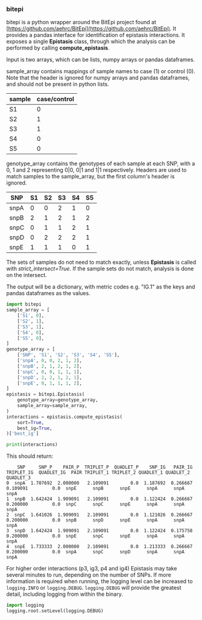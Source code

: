### bitepi

bitepi is a python wrapper around the BitEpi project found at [https://github.com/aehrc/BitEpi](https://github.com/aehrc/BitEpi). It provides a pandas
interface for identification of epistasis interactions.
It exposes a single **Epistasis** class, through which the analysis can be
performed by calling **compute_epistasis**.

Input is two arrays, which can be lists, numpy arrays or pandas dataframes.

sample_array contains mappings of sample names to case (1) or control (0).
Note that the header is ignored for numpy arrays and pandas dataframes, and
should not be present in python lists.

sample | case/control
--- | ---
S1 | 0
S2 | 1
S3 | 1
S4 | 0
S5 | 0

genotype_array contains the genotypes of each sample at each SNP, with a 0, 1
and 2 representing 0|0, 0|1 and 1|1 respectively. Headers are used to match
samples to the sample_array, but the first column's header is ignored.

SNP | S1 | S2 | S3 | S4 | S5
---|---|---|---|---|---
snpA | 0 | 0 | 2 | 1 | 0
snpB | 2 | 1 | 2 | 1 | 2
snpC | 0 | 1 | 1 | 2 | 1
snpD | 0 | 2 | 2 | 2 | 1
snpE | 1 | 1 | 1 | 0 | 1

The sets of samples do not need to match exactly, unless **Epistasis** is
called with *strict_intersect=True*. If the sample sets do not match, analysis is done on the intersect.

The output will be a dictionary, with metric codes e.g. "IG.1" as the keys and
pandas dataframes as the values.

```python
import bitepi
sample_array = [
    ['S1', 0],
    ['S2', 1],
    ['S3', 1],
    ['S4', 0],
    ['S5', 0],
]
genotype_array = [
    ['SNP', 'S1', 'S2', 'S3', 'S4', 'S5'],
    ['snpA', 0, 0, 2, 1, 2],
    ['snpB', 2, 1, 2, 1, 2],
    ['snpC', 0, 0, 1, 1, 1],
    ['snpD', 2, 2, 1, 2, 1],
    ['snpE', 0, 1, 1, 1, 2],
]
epistasis = bitepi.Epistasis(
    genotype_array=genotype_array,
    sample_array=sample_array,
)
interactions = epistasis.compute_epistasis(
    sort=True,
    best_ig=True,
)['best_ig']

print(interactions)
```

This should return:

```
    SNP     SNP_P    PAIR_P  TRIPLET_P  QUADLET_P    SNP_IG   PAIR_IG  TRIPLET_IG  QUADLET_IG  PAIR TRIPLET_1 TRIPLET_2 QUADLET_1 QUADLET_2 QUADLET_3
0  snpA  1.707692  2.000000   2.109091        0.0  1.187692  0.266667    0.109091         0.0  snpE      snpB      snpE      snpA      snpA      snpA
1  snpB  1.642424  1.909091   2.109091        0.0  1.122424  0.266667    0.200000         0.0  snpC      snpC      snpE      snpA      snpA      snpA
2  snpC  1.641026  1.909091   2.109091        0.0  1.121026  0.266667    0.200000         0.0  snpB      snpD      snpE      snpA      snpA      snpA
3  snpD  1.642424  1.909091   2.109091        0.0  1.122424  0.175758    0.200000         0.0  snpE      snpC      snpE      snpA      snpA      snpA
4  snpE  1.733333  2.000000   2.109091        0.0  1.213333  0.266667    0.200000         0.0  snpA      snpC      snpD      snpA      snpA      snpA

```

For higher order interactions (p3, ig3, p4 and ig4) Epistasis may take several
minutes to run, depending on the number of SNPs. If more information is
required when running, the logging level can be increased to `logging.INFO`
or `logging.DEBUG`. `logging.DEBUG` will provide the greatest detail, including
logging from within the binary.

```python
import logging
logging.root.setLevel(logging.DEBUG)
```
